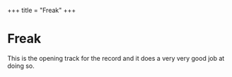 +++
title = "Freak"
+++
# Freak

This is the opening track for the record and it does a very very good job at doing so.

